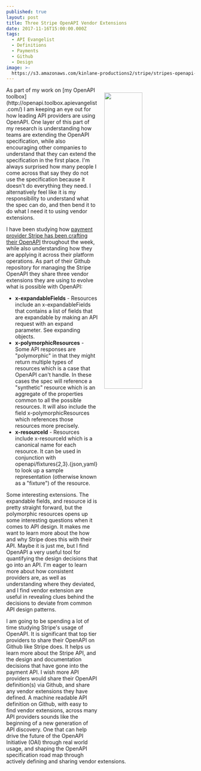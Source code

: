 ```yaml
---
published: true
layout: post
title: Three Stripe OpenAPI Vendor Extensions
date: 2017-11-16T15:00:00.000Z
tags:
  - API Evangelist
  - Definitions
  - Payments
  - Github
  - Design
image: >-
  https://s3.amazonaws.com/kinlane-productions2/stripe/stripes-openapi-vendor-extension.png
---
```

<p><img src="https://s3.amazonaws.com/kinlane-productions2/stripe/stripes-openapi-vendor-extension.png" align="right" width="45%" style="padding: 15px;" /></p>As part of my work on [my OpenAPI toolbox](http://openapi.toolbox.apievangelist.com/) I am keeping an eye out for how leading API providers are using OpenAPI. One layer of this part of my research is understanding how teams are extending the OpenAPI specification, while also encouraging other companies to understand that they can extend the specification in the first place. I'm always surprised how many people I come across that say they do not use the specification because it doesn't do everything they need. I alternatively feel like it is my responsibility to understand what the spec can do, and then bend it to do what I need it to using vendor extensions.

I have been studying how [payment provider Stripe has been crafting their OpenAPI](https://github.com/stripe/openapi) throughout the week, while also understanding how they are applying it across their platform operations. As part of their Github repository for managing the Stripe OpenAPI they share three vendor extensions they are using to evolve what is possible with OpenAPI:

- **x-expandableFields** - Resources include an x-expandableFields that contains a list of fields that are expandable by making an API request with an expand parameter. See expanding objects.
- **x-polymorphicResources** - Some API responses are "polymorphic" in that they might return multiple types of resources which is a case that OpenAPI can't handle. In these cases the spec will reference a "synthetic" resource which is an aggregate of the properties common to all the possible resources. It will also include the field x-polymorphicResources which references those resources more precisely.
- **x-resourceId** - Resources include x-resourceId which is a canonical name for each resource. It can be used in conjunction with openapi/fixtures{2,3}.{json,yaml} to look up a sample representation (otherwise known as a "fixture") of the resource.

Some interesting extensions. The expandable fields, and resource id is pretty straight forward, but the polymorphic resources opens up some interesting questions when it comes to API design. It makes me want to learn more about the how and why Stripe does this with their API. Maybe it is just me, but I find OpenAPI a very useful tool for quantifying the design decisions that go into an API. I'm eager to learn more about how consistent providers are, as well as understanding where they deviated, and I find vendor extension are useful in revealing clues behind the decisions to deviate from common API design patterns.

I am going to be spending a lot of time studying Stripe's usage of OpenAPI. It is significant that top tier providers to share their OpenAPI on Github like Stripe does. It helps us learn more about the Stripe API, and the design and documentation decisions that have gone into the payment API. I wish more API providers would share their OpenAPI definition(s) via Github, and share any vendor extensions they have defined. A machine readable API definition on Github, with easy to find vendor extensions, across many API providers sounds like the beginning of a new generation of API discovery. One that can help drive the future of the OpenAPI Initiative (OAI) through real world usage, and shaping the OpenAPI specification road map through actively defining and sharing vendor extensions.
